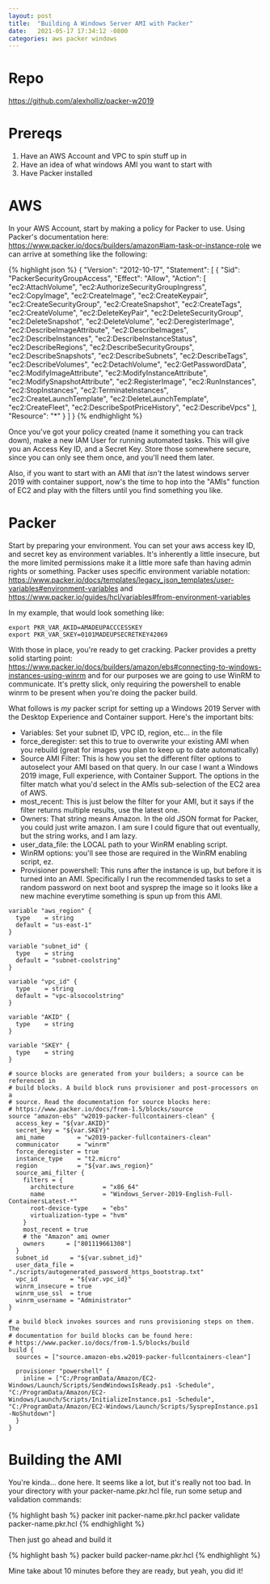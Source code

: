 ```yaml
---
layout: post
title:  "Building A Windows Server AMI with Packer"
date:   2021-05-17 17:34:12 -0800
categories: aws packer windows
---
```

# Repo
<https://github.com/alexholliz/packer-w2019>

# Prereqs
1. Have an AWS Account and VPC to spin stuff up in
2. Have an idea of what windows AMI you want to start with
3. Have Packer installed

# AWS
In your AWS Account, start by making a policy for Packer to use. Using Packer's documentation here: <https://www.packer.io/docs/builders/amazon#iam-task-or-instance-role> we can arrive at something like the following:

{% highlight json %}
{
  "Version": "2012-10-17",
  "Statement": [
    {
      "Sid": "PackerSecurityGroupAccess",
      "Effect": "Allow",
      "Action": [
        "ec2:AttachVolume",
        "ec2:AuthorizeSecurityGroupIngress",
        "ec2:CopyImage",
        "ec2:CreateImage",
        "ec2:CreateKeypair",
        "ec2:CreateSecurityGroup",
        "ec2:CreateSnapshot",
        "ec2:CreateTags",
        "ec2:CreateVolume",
        "ec2:DeleteKeyPair",
        "ec2:DeleteSecurityGroup",
        "ec2:DeleteSnapshot",
        "ec2:DeleteVolume",
        "ec2:DeregisterImage",
        "ec2:DescribeImageAttribute",
        "ec2:DescribeImages",
        "ec2:DescribeInstances",
        "ec2:DescribeInstanceStatus",
        "ec2:DescribeRegions",
        "ec2:DescribeSecurityGroups",
        "ec2:DescribeSnapshots",
        "ec2:DescribeSubnets",
        "ec2:DescribeTags",
        "ec2:DescribeVolumes",
        "ec2:DetachVolume",
        "ec2:GetPasswordData",
        "ec2:ModifyImageAttribute",
        "ec2:ModifyInstanceAttribute",
        "ec2:ModifySnapshotAttribute",
        "ec2:RegisterImage",
        "ec2:RunInstances",
        "ec2:StopInstances",
        "ec2:TerminateInstances",
        "ec2:CreateLaunchTemplate",
        "ec2:DeleteLaunchTemplate",
        "ec2:CreateFleet",
        "ec2:DescribeSpotPriceHistory",
        "ec2:DescribeVpcs"
      ],
      "Resource": "*"
    }
  ]
}
{% endhighlight %}

Once you've got your policy created (name it something you can track down), make a new IAM User for running automated tasks. This will give you an Access Key ID, and a Secret Key. Store those somewhere secure, since you can only see them once, and you'll need them later.

Also, if you want to start with an AMI that _isn't_ the latest windows server 2019 with container support, now's the time to hop into the "AMIs" function of EC2 and play with the filters until you find something you like.

# Packer

Start by preparing your environment. You can set your aws access key ID, and secret key as environment variables. It's inherently a little insecure, but the more limited permissions make it a little more safe than having admin rights or something. Packer uses specific environment variable notation: <https://www.packer.io/docs/templates/legacy_json_templates/user-variables#environment-variables> and <https://www.packer.io/guides/hcl/variables#from-environment-variables>

In my example, that would look something like:

```
export PKR_VAR_AKID=AMADEUPACCCESSKEY
export PKR_VAR_SKEY=0101MADEUPSECRETKEY42069
```

With those in place, you're ready to get cracking. Packer provides a pretty solid starting point: <https://www.packer.io/docs/builders/amazon/ebs#connecting-to-windows-instances-using-winrm> and for our purposes we are going to use WinRM to communicate. It's pretty slick, only requiring the powershell to enable winrm to be present when you're doing the packer build.

What follows is _my_ packer script for setting up a Windows 2019 Server with the Desktop Experience and Container support. Here's the important bits:

* Variables: Set your subnet ID, VPC ID, region, etc... in the file
* force_deregister: set this to true to overwrite your existing AMI when you rebuild (great for images you plan to keep up to date automatically)
* Source AMI Filter: This is how you set the different filter options to autoselect your AMI based on that query. In our case I want a Windows 2019 image, Full experience, with Container Support. The options in the filter match what you'd select in the AMIs sub-selection of the EC2 area of AWS.
* most_recent: This is just below the filter for your AMI, but it says if the filter returns multiple results, use the latest one.
* Owners: That string means Amazon. In the old JSON format for Packer, you could just write amazon. I am sure I could figure that out eventually, but the string works, and I am lazy.
* user_data_file: the LOCAL path to your WinRM enabling script.
* WinRM options: you'll see those are required in the WinRM enabling script, ez.
* Provisioner powershell: This runs after the instance is up, but before it is turned into an AMI. Specifically I run the recommended tasks to set a random password on next boot and sysprep the image so it looks like a new machine everytime something is spun up from this AMI.

```
variable "aws_region" {
  type    = string
  default = "us-east-1"
}

variable "subnet_id" {
  type    = string
  default = "subnet-coolstring"
}

variable "vpc_id" {
  type    = string
  default = "vpc-alsocoolstring"
}

variable "AKID" {
  type    = string
}

variable "SKEY" {
  type    = string
}

# source blocks are generated from your builders; a source can be referenced in
# build blocks. A build block runs provisioner and post-processors on a
# source. Read the documentation for source blocks here:
# https://www.packer.io/docs/from-1.5/blocks/source
source "amazon-ebs" "w2019-packer-fullcontainers-clean" {
  access_key = "${var.AKID}"
  secret_key = "${var.SKEY}"
  ami_name         = "w2019-packer-fullcontainers-clean"
  communicator     = "winrm"
  force_deregister = true
  instance_type    = "t2.micro"
  region           = "${var.aws_region}"
  source_ami_filter {
    filters = {
      architecture        = "x86_64"
      name                = "Windows_Server-2019-English-Full-ContainersLatest-*"
      root-device-type    = "ebs"
      virtualization-type = "hvm"
    }
    most_recent = true
    # the "Amazon" ami owner
    owners      = ["801119661308"]
  }
  subnet_id      = "${var.subnet_id}"
  user_data_file = "./scripts/autogenerated_password_https_bootstrap.txt"
  vpc_id         = "${var.vpc_id}"
  winrm_insecure = true
  winrm_use_ssl  = true
  winrm_username = "Administrator"
}

# a build block invokes sources and runs provisioning steps on them. The
# documentation for build blocks can be found here:
# https://www.packer.io/docs/from-1.5/blocks/build
build {
  sources = ["source.amazon-ebs.w2019-packer-fullcontainers-clean"]

  provisioner "powershell" {
    inline = ["C:/ProgramData/Amazon/EC2-Windows/Launch/Scripts/SendWindowsIsReady.ps1 -Schedule", "C:/ProgramData/Amazon/EC2-Windows/Launch/Scripts/InitializeInstance.ps1 -Schedule", "C:/ProgramData/Amazon/EC2-Windows/Launch/Scripts/SysprepInstance.ps1 -NoShutdown"]
  }
}

```

# Building the AMI

You're kinda... done here. It seems like a lot, but it's really not too bad. In your directory with your packer-name.pkr.hcl file, run some setup and validation commands:

{% highlight bash %}
packer init packer-name.pkr.hcl
packer validate packer-name.pkr.hcl
{% endhighlight %}

Then just go ahead and build it

{% highlight bash %}
packer build packer-name.pkr.hcl
{% endhighlight %}

Mine take about 10 minutes before they are ready, but yeah, you did it!